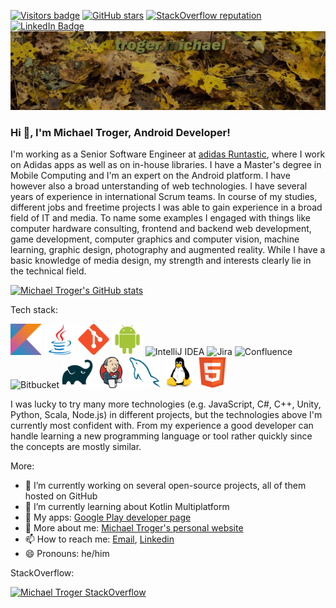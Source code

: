 [![Visitors badge](https://visitor-badge.glitch.me/badge?page_id=michaeltroger&left_color=green&right_color=red)](https://github.com/michaeltroger) [![GitHub stars](https://img.shields.io/github/stars/michaeltroger?style=flat)](https://github.com/michaeltroger) [![StackOverflow reputation](https://img.shields.io/stackexchange/stackoverflow/r/5155371)](https://stackoverflow.com/users/5155371/michael-troger) [![LinkedIn Badge](https://img.shields.io/badge/LinkedIn-Profile-informational?style=flat&logo=linkedin&logoColor=white&color=0D76A8)](https://www.linkedin.com/in/michaeltroger/)
![Header](header.jpg)
### Hi 👋, I'm Michael Troger, Android Developer!
I'm working as a Senior Software Engineer at [adidas Runtastic](https://www.runtastic.com), where I work on Adidas apps as well as on in-house libraries. I have a Master's degree in Mobile Computing and I'm an expert on the Android platform. I have however also a broad unterstanding of web technologies. I have several years of experience in international Scrum teams. In course of my studies, different jobs and freetime projects I was able to gain experience in a broad field of IT and media. To name some examples I engaged with things like computer hardware consulting, frontend and backend web development, game development, computer graphics and computer vision, machine learning, graphic design, photography and augmented reality. While I have a basic knowledge of media design, my strength and interests clearly lie in the technical field. 

[![Michael Troger's GitHub stats](https://github-readme-stats.vercel.app/api?username=michaeltroger)](https://github.com/anuraghazra/github-readme-stats)

Tech stack:

<img src="https://github.com/devicons/devicon/blob/master/icons/kotlin/kotlin-original.svg" alt="Kotlin" title="Kotlin" width="50" height="50"/> <img src="https://github.com/devicons/devicon/blob/master/icons/java/java-original.svg" alt="Java" title="Java" width="50" height="50"/> <img src="https://github.com/devicons/devicon/blob/master/icons/git/git-original.svg" alt="Git" title="Git" width="50" height="50"/> <img src="https://github.com/devicons/devicon/blob/master/icons/android/android-original.svg" alt="Android" title="Android" width="50" height="50"/> <img src="https://cdn.worldvectorlogo.com/logos/intellij-idea-1.svg" alt="IntelliJ IDEA" title="IntelliJ IDEA" width="50" height="50"/> <img src="https://cdn.worldvectorlogo.com/logos/jira-3.svg" alt="Jira" title="Jira" width="50" height="50"/> <img src="https://seeklogo.com/images/C/confluence-logo-D9B07137C2-seeklogo.com.png" alt="Confluence" title="Confluence" width="50" height="50"/> <img src="https://cdn.worldvectorlogo.com/logos/bitbucket-icon.svg" alt="Bitbucket" title="Bitbucket" width="50" height="50"/> <img src="https://github.com/devicons/devicon/blob/master/icons/gradle/gradle-plain.svg" alt="Gradle" title="Gradle" width="50" height="50"/> <img src="https://github.com/devicons/devicon/blob/master/icons/jenkins/jenkins-original.svg" alt="Jenkins" title="Jenkins" width="50" height="50"/> <img src="https://github.com/devicons/devicon/blob/master/icons/mysql/mysql-original.svg" alt="MySQL" title="MySQL" width="50" height="50"/> <img src="https://github.com/devicons/devicon/blob/master/icons/linux/linux-original.svg" alt="Linux" title="Linux" width="50" height="50"/> <img src="https://github.com/devicons/devicon/blob/master/icons/html5/html5-original.svg" alt="HTML" title="HTML" width="50" height="50"/> 

I was lucky to try many more technologies (e.g. JavaScript, C#, C++, Unity, Python, Scala, Node.js) in different projects, but the technologies above I'm currently most confident with. From my experience a good developer can handle learning a new programming language or tool rather quickly since the concepts are mostly similar.

More:
- 🔭 I’m currently working on several open-source projects, all of them hosted on GitHub
- 🌱 I’m currently learning about Kotlin Multiplatform
- 📱 My apps: [Google Play developer page](https://play.google.com/store/apps/dev?id=8534329847513004090)
- 💬 More about me: [Michael Troger's personal website](https://michaeltroger.com)
- 📫 How to reach me: [Email](mailto:github@troger.app), [Linkedin](https://www.linkedin.com/in/michaeltroger/)
- 😄 Pronouns: he/him

StackOverflow:

[![Michael Troger StackOverflow](https://github-readme-stackoverflow.vercel.app/?userID=5155371)](https://stackoverflow.com/users/5155371/michael-troger)
